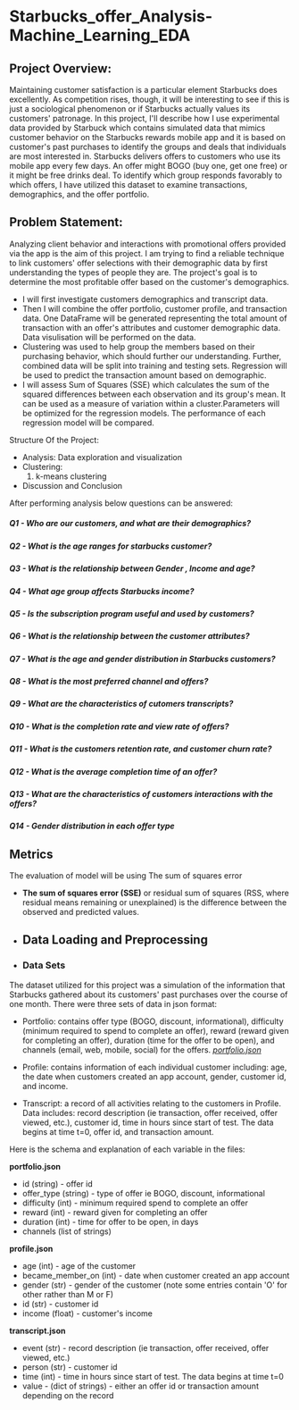 # Starbucks_offer_Analysis-Machine_Learning_EDA

## Project Overview:

Maintaining customer satisfaction is a particular element Starbucks does excellently. As competition rises, though, it will be interesting to see if this is just a sociological phenomenon or if Starbucks actually values its customers' patronage. In this project, I'll describe how I use experimental data provided by Starbuck which contains simulated data that mimics customer behavior on the Starbucks rewards mobile app and it is based on customer's past purchases to identify the groups and deals that individuals are most interested in. Starbucks delivers offers to customers who use its mobile app every few days. An offer might BOGO (buy one, get one free) or it might be free drinks deal. To identify which group responds favorably to which offers, I have utilized this dataset to examine transactions, demographics, and the offer portfolio.

## Problem Statement:
Analyzing client behavior and interactions with promotional offers provided via the app is the aim of this project. I am trying to find a reliable technique to link customers' offer selections with their demographic data by first understanding the types of people they are. The project's goal is to determine the most profitable offer based on the customer's demographics.

* I will first investigate customers demographics and transcript data.
* Then I will combine the offer portfolio, customer profile, and transaction data. One DataFrame will be generated representing the total amount of transaction with an offer's attributes and customer demographic data. Data visulisation will be performed on the data.
* Clustering was used to help group the members based on their purchasing behavior, which should further our understanding. Further, combined data will be split into training and testing sets. Regression will be used to predict the transaction amount based on demographic.
* I will assess Sum of Squares (SSE) which calculates the sum of the squared differences between each observation and its group's mean. It can be used as a measure of variation within a cluster.Parameters will be optimized for the regression models. The performance of each regression model will be compared.


Structure Of the Project:

* Analysis: Data exploration and visualization
* Clustering:
  1. k-means clustering
* Discussion and Conclusion

After performing analysis below questions can be answered:

##### Q1 - Who are our customers, and what are their demographics?
##### Q2 - What is the age ranges for starbucks customer?
##### Q3 - What is the relationship between Gender , Income and age?
##### Q4 - What age group affects Starbucks income?
##### Q5 - Is the subscription program useful and used by customers?
##### Q6 - What is the relationship between the customer attributes?
##### Q7 - What is the age and gender distribution in Starbucks customers?
##### Q8 - What is the most preferred channel and offers?
##### Q9 - What are the characteristics of cutomers transcripts?
##### Q10 - What is  the completion rate and view rate of offers?
##### Q11 - What is the customers retention rate, and customer churn rate?
##### Q12 - What is the average completion time of an offer?
##### Q13 - What are the characteristics of customers interactions with the offers?
##### Q14 - Gender distribution in each offer type
  
## Metrics
The evaluation of model will be using The sum of squares error

* **The sum of squares error (SSE)** or residual sum of squares (RSS, where residual means remaining or unexplained) is the difference between the observed and predicted values.

* ## Data Loading and Preprocessing

* ### Data Sets

The dataset utilized for this project was a simulation of the information that Starbucks gathered about its customers' past purchases over the course of one month. There were three sets of data in json format:

* Portfolio: contains offer type (BOGO, discount, informational), difficulty (minimum required to spend to complete an offer), reward (reward given for completing an offer), duration (time for the offer to be open), and channels (email, web, mobile, social) for the offers. [*portfolio.json*](https://github.com/ShivangiRastogi1/Starbucks_offer_Analysis-Machine_Learning_EDA/blob/main/portfolio.json) 

* Profile: contains information of each individual customer including: age, the date when customers created an app account, gender, customer id, and income.

* Transcript: a record of all activities relating to the customers in Profile. Data includes: record description (ie transaction, offer received, offer viewed, etc.), customer id, time in hours since start of test. The data begins at time t=0, offer id, and transaction amount.

Here is the schema and explanation of each variable in the files:

**portfolio.json** 
* id (string) - offer id
* offer_type (string) - type of offer ie BOGO, discount, informational
* difficulty (int) - minimum required spend to complete an offer
* reward (int) - reward given for completing an offer
* duration (int) - time for offer to be open, in days
* channels (list of strings)

**profile.json**
* age (int) - age of the customer
* became_member_on (int) - date when customer created an app account
* gender (str) - gender of the customer (note some entries contain 'O' for other rather than M or F)
* id (str) - customer id
* income (float) - customer's income

**transcript.json** 
* event (str) - record description (ie transaction, offer received, offer viewed, etc.)
* person (str) - customer id
* time (int) - time in hours since start of test. The data begins at time t=0
* value - (dict of strings) - either an offer id or transaction amount depending on the record
